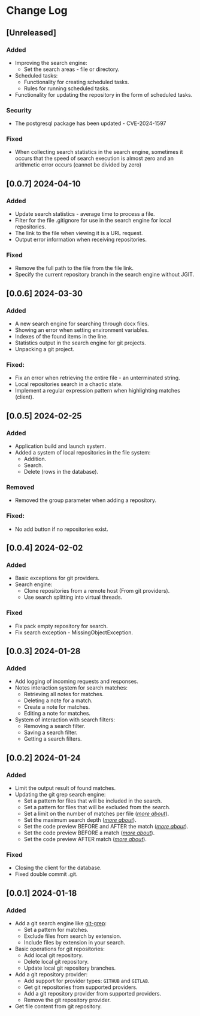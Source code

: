 # Change Log

## [Unreleased]

### Added

- Improving the search engine:
    - Set the search areas - file or directory.
- Scheduled tasks:
    - Functionality for creating scheduled tasks.
    - Rules for running scheduled tasks.
- Functionality for updating the repository in the form of scheduled tasks.

### Security

- The postgresql package has been updated - CVE-2024-1597

### Fixed

- When collecting search statistics in the search engine, sometimes it occurs that the speed of search execution 
  is almost zero and an arithmetic error occurs (cannot be divided by zero)

## [0.0.7] 2024-04-10

### Added

- Update search statistics - average time to process a file.
- Filter for the file .gitignore for use in the search engine for local repositories.
- The link to the file when viewing it is a URL request.
- Output error information when receiving repositories.

### Fixed

- Remove the full path to the file from the file link.
- Specify the current repository branch in the search engine without JGIT.

## [0.0.6] 2024-03-30

### Added

- A new search engine for searching through docx files.
- Showing an error when setting environment variables.
- Indexes of the found items in the line.
- Statistics output in the search engine for git projects.
- Unpacking a git project.

### Fixed:

- Fix an error when retrieving the entire file - an unterminated string.
- Local repositories search in a chaotic state.
- Implement a regular expression pattern when highlighting matches (client).

## [0.0.5] 2024-02-25

### Added

- Application build and launch system.
- Added a system of local repositories in the file system:
    - Addition.
    - Search.
    - Delete (rows in the database).

### Removed

- Removed the group parameter when adding a repository.

### Fixed:

- No add button if no repositories exist.

## [0.0.4] 2024-02-02

### Added

- Basic exceptions for git providers.
- Search engine:
    - Clone repositories from a remote host (From git providers).
    - Use search splitting into virtual threads.

### Fixed

- Fix pack empty repository for search.
- Fix search exception - MissingObjectException.

## [0.0.3] 2024-01-28

### Added

- Add logging of incoming requests and responses.
- Notes interaction system for search matches:
    - Retrieving all notes for matches.
    - Deleting a note for a match.
    - Create a note for matches.
    - Editing a note for matches.
- System of interaction with search filters:
    - Removing a search filter.
    - Saving a search filter.
    - Getting a search filters.

## [0.0.2] 2024-01-24

### Added

- Limit the output result of found matches.
- Updating the git grep search engine:
    - Set a pattern for files that will be included in the search.
    - Set a pattern for files that will be excluded from the search.
    - Set a limit on the number of matches per file (_[more about](https://git-scm.com/docs/git-grep#Documentation/git-grep.txt---max-countltnumgt)_).
    - Set the maximum search depth (_[more about](https://git-scm.com/docs/git-grep#Documentation/git-grep.txt---max-depthltdepthgt)_).
    - Set the code preview BEFORE and AFTER the match (_[more about](https://git-scm.com/docs/git-grep#Documentation/git-grep.txt---contextltnumgt)_).
    - Set the code preview BEFORE a match (_[more about](https://git-scm.com/docs/git-grep#Documentation/git-grep.txt---after-contextltnumgt)_).
    - Set the code preview AFTER match (_[more about](https://git-scm.com/docs/git-grep#Documentation/git-grep.txt---before-contextltnumgt)_).

### Fixed

- Closing the client for the database.
- Fixed double commit .git.

## [0.0.1] 2024-01-18

### Added

- Add a git search engine like [git-grep](https://git-scm.com/docs/git-grep):
    - Set a pattern for matches.
    - Exclude files from search by extension.
    - Include files by extension in your search.
- Basic operations for git repositories:
    - Add local git repository.
    - Delete local git repository.
    - Update local git repository branches.
- Add a git repository provider:
    - Add support for provider types: `GITHUB` and `GITLAB`.
    - Get git repositories from supported providers.
    - Add a git repository provider from supported providers.
    - Remove the git repository provider.
- Get file content from git repository.
